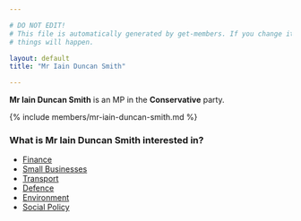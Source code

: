 ```yaml
---

# DO NOT EDIT!
# This file is automatically generated by get-members. If you change it, bad
# things will happen.

layout: default
title: "Mr Iain Duncan Smith"

---
```


**Mr Iain Duncan Smith** is an MP in the **Conservative** party.

{% include members/mr-iain-duncan-smith.md %}

### What is Mr Iain Duncan Smith interested in?


* [Finance](/interests/finance.html)
* [Small Businesses](/interests/small-businesses.html)
* [Transport](/interests/transport.html)
* [Defence](/interests/defence.html)
* [Environment](/interests/environment.html)
* [Social Policy](/interests/social-policy.html)
